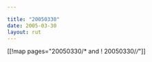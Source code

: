 ```yaml
---

title: "20050330"
date: 2005-03-30
layout: rut
---
```


[[!map pages="20050330/* and ! 20050330/*/*"]]
